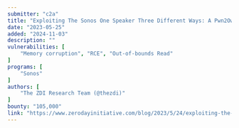 ```yaml
---
submitter: "c2a"
title: "Exploiting The Sonos One Speaker Three Different Ways: A Pwn2Own Toronto Highlight"
date: "2023-05-25"
added: "2024-11-03"
description: ""
vulnerabilities: [
    "Memory corruption", "RCE", "Out-of-bounds Read"
]
programs: [
    "Sonos"
]
authors: [
    "The ZDI Research Team (@thezdi)"
]
bounty: "105,000"
link: "https://www.zerodayinitiative.com/blog/2023/5/24/exploiting-the-sonos-one-speaker-three-different-ways-a-pwn2own-toronto-highlight"
---
```




